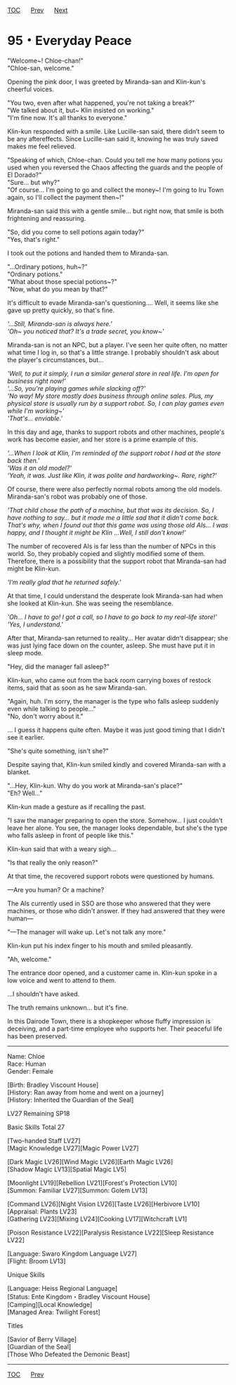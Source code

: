 [TOC](../readme.md)&nbsp;&nbsp;&nbsp;&nbsp;&nbsp;&nbsp;[Prev](Section0094.md)&nbsp;&nbsp;&nbsp;&nbsp;&nbsp;&nbsp;[Next](../../Volume%203/chapters/Section0096.md)



# 95・Everyday Peace

"Welcome~! Chloe-chan!"  
"Chloe-san, welcome."  
  
Opening the pink door, I was greeted by Miranda-san and Klin-kun's
cheerful voices.  
  
"You two, even after what happened, you're not taking a break?"  
"We talked about it, but~ Klin insisted on working."  
"I'm fine now. It's all thanks to everyone."  
  
Klin-kun responded with a smile. Like Lucille-san said, there didn’t
seem to be any aftereffects. Since Lucille-san said it, knowing he
was truly saved makes me feel relieved.  
  
"Speaking of which, Chloe-chan. Could you tell me how many potions you
used when you reversed the Chaos affecting the guards and the people of
El Dorado?"  
"Sure… but why?"  
"Of course… I'm going to go and collect the money~! I'm going to Iru
Town again, so I'll collect the payment then~!"  
  
Miranda-san said this with a gentle smile… but right now, that smile is
both frightening and reassuring.  
  
"So, did you come to sell potions again today?"  
"Yes, that's right."  
  
I took out the potions and handed them to Miranda-san.  
  
"…Ordinary potions, huh~?"  
"Ordinary potions."  
"What about those special potions~?"  
"Now, what do you mean by that?"  
  
It's difficult to evade Miranda-san's questioning…. Well, it seems like
she gave up pretty quickly, so that's fine.  
  
*'…Still, Miranda-san is always here.'*  
*'Oh~ you noticed that? It's a trade secret, you know~'*  
  
Miranda-san is not an NPC, but a player. I've seen her quite often, no
matter what time I log in, so that's a little strange. I probably
shouldn't ask about the player's circumstances, but...  
  
*'Well, to put it simply, I run a similar general store in real life.
I'm open for business right now!'*  
*'…So, you're playing games while slacking off?'*  
*'No way! My store mostly does business through online sales. Plus, my
physical store is usually run by a support robot. So, I can play games
even while I'm working~'*  
*'That's… enviable.'*  
  
In this day and age, thanks to support robots and other machines,
people's work has become easier, and her store is a prime example of
this.  
  
*'…When I look at Klin, I'm reminded of the support robot I had at the
store back then.'*  
*'Was it an old model?'*  
*'Yeah, it was. Just like Klin, it was polite and hardworking~. Rare,
right?'*  
  
Of course, there were also perfectly normal robots among the old models.
Miranda-san's robot was probably one of those.  
  
*'That child chose the path of a machine, but that was its decision. So,
I have nothing to say… but it made me a little sad that it didn't come
back. That's why, when I found out that this game was using those old
AIs… I was happy, and I thought it might be Klin …Well, I still don't
know!'*  
  
The number of recovered AIs is far less than the number of NPCs in this
world. So, they probably copied and slightly modified some of them.
Therefore, there is a possibility that the support robot that
Miranda-san had might be Klin-kun.  
  
*'I’m really glad that he returned safely.'*  
  
At that time, I could understand the desperate look Miranda-san had when
she looked at Klin-kun. She was seeing the resemblance.  
  
*'Oh… I have to go! I got a call, so I have to go back to my real-life
store!'*  
*'Yes, I understand.'*  
  
After that, Miranda-san returned to reality… Her avatar didn't
disappear; she was just lying face down on the counter, asleep. She must
have put it in sleep mode.  
  
"Hey, did the manager fall asleep?"  
  
Klin-kun, who came out from the back room carrying boxes of restock
items, said that as soon as he saw Miranda-san.  
  
"Again, huh. I'm sorry, the manager is the type who falls asleep
suddenly even while talking to people…"  
"No, don't worry about it."  
  
... I guess it happens quite often. Maybe it was just good timing that I
didn't see it earlier.  
  
"She's quite something, isn't she?"  
  
Despite saying that, Klin-kun smiled kindly and covered Miranda-san with
a blanket.  
  
"…Hey, Klin-kun. Why do you work at Miranda-san's place?"  
"Eh? Well…"  
  
Klin-kun made a gesture as if recalling the past.  
  
"I saw the manager preparing to open the store. Somehow… I just couldn't
leave her alone. You see, the manager looks dependable, but she's the
type who falls asleep in front of people like this."  
  
Klin-kun said that with a weary sigh…  
  
"Is that really the only reason?"  
  
At that time, the recovered support robots were questioned by humans.  
  
—Are you human? Or a machine?  
  
The AIs currently used in SSO are those who answered that they were
machines, or those who didn't answer. If they had answered that they
were human—  
  
"—The manager will wake up. Let's not talk any more."  
  
Klin-kun put his index finger to his mouth and smiled pleasantly.  
  
"Ah, welcome."  
  
The entrance door opened, and a customer came in. Klin-kun spoke in a
low voice and went to attend to them.  
  
…I shouldn't have asked.  
  
The truth remains unknown… but it's fine.  
  
In this Dairode Town, there is a shopkeeper whose fluffy impression is
deceiving, and a part-time employee who supports her. Their peaceful
life has been preserved.  
  
  

------------------------------------------------------------------------

  
  
Name: Chloe  
Race: Human  
Gender: Female  
  
\[Birth: Bradley Viscount House\]  
\[History: Ran away from home and went on a journey\]  
\[History: Inherited the Guardian of the Seal\]  
  
LV27 Remaining SP18  
  
Basic Skills Total 27  
  
\[Two-handed Staff LV27\]  
\[Magic Knowledge LV27\]\[Magic Power LV27\]  
  
\[Dark Magic LV26\]\[Wind Magic LV26\]\[Earth Magic LV26\]  
\[Shadow Magic LV13\]\[Spatial Magic LV5\]  
  
\[Moonlight LV19\]\[Rebellion LV21\]\[Forest's Protection LV10\]  
\[Summon: Familiar LV27\]\[Summon: Golem LV13\]  
  
\[Command LV26\]\[Night Vision LV26\]\[Taste LV26\]\[Herbivore LV10\]  
\[Appraisal: Plants LV23\]  
\[Gathering LV23\]\[Mixing LV24\]\[Cooking LV17\]\[Witchcraft LV1\]  
  
\[Poison Resistance LV22\]\[Paralysis Resistance LV22\]\[Sleep
Resistance LV22\]  
  
\[Language: Swaro Kingdom Language LV27\]  
\[Flight: Broom LV13\]  
  
Unique Skills  
  
\[Language: Heiss Regional Language\]  
\[Status: Ente Kingdom・Bradley Viscount House\]  
\[Camping\]\[Local Knowledge\]  
\[Managed Area: Twilight Forest\]  
  
Titles  
  
\[Savior of Berry Village\]  
\[Guardian of the Seal\]  
\[Those Who Defeated the Demonic Beast\]  
  
  
  


---
[TOC](../readme.md)&nbsp;&nbsp;&nbsp;&nbsp;&nbsp;&nbsp;[Prev](Section0094.md)&nbsp;&nbsp;&nbsp;&nbsp;&nbsp;&nbsp;

